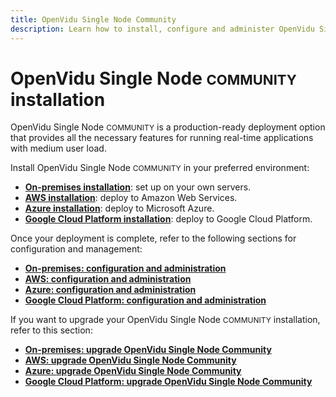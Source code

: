 ```yaml
---
title: OpenVidu Single Node Community
description: Learn how to install, configure and administer OpenVidu Single Node Community On Premises, AWS or Azure.
---
```


# OpenVidu Single Node <span style="font-size: 22px;" class="openvidu-tag openvidu-community-tag">COMMUNITY</span> installation

OpenVidu Single Node <span style="font-size: 12px;" class="openvidu-tag openvidu-community-tag">COMMUNITY</span> is a production-ready deployment option that provides all the necessary features for running real-time applications with medium user load.

Install OpenVidu Single Node <span style="font-size: 12px;" class="openvidu-tag openvidu-community-tag">COMMUNITY</span> in your preferred environment:

- [**On-premises installation**](./on-premises/install.md): set up on your own servers.
- [**AWS installation**](./aws/install.md): deploy to Amazon Web Services.
- [**Azure installation**](./azure/install.md): deploy to Microsoft Azure.
- [**Google Cloud Platform installation**](./gcp/install.md): deploy to Google Cloud Platform.

Once your deployment is complete, refer to the following sections for configuration and management:

- [**On-premises: configuration and administration**](./on-premises/admin.md)
- [**AWS: configuration and administration**](./aws/admin.md)
- [**Azure: configuration and administration**](./azure/admin.md)
- [**Google Cloud Platform: configuration and administration**](./gcp/admin.md)

If you want to upgrade your OpenVidu Single Node <span style="font-size: 12px;" class="openvidu-tag openvidu-community-tag">COMMUNITY</span> installation, refer to this section:

- [**On-premises: upgrade OpenVidu Single Node Community**](./on-premises/upgrade.md)
- [**AWS: upgrade OpenVidu Single Node Community**](./aws/upgrade.md)
- [**Azure: upgrade OpenVidu Single Node Community**](./azure/upgrade.md)
- [**Google Cloud Platform: upgrade OpenVidu Single Node Community**](./gcp/upgrade.md)

